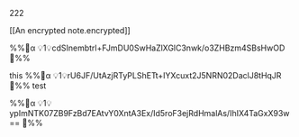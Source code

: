 222

[[An encrypted note.encrypted]]

%%🔐α 💡1💡cdSInembtrl+FJmDU0SwHaZlXGlC3nwk/o3ZHBzm4SBsHwOD 🔐%%

this %%🔐α 💡1💡rU6JF/UtAzjRTyPLShETt+IYXcuxt2J5NRN02DaclJ8tHqJR 🔐%% test

%%🔐α 💡1💡ypImNTK07ZB9FzBd7EAtvY0XntA3Ex/Id5roF3ejRdHmalAs/IhIX4TaGxX93w== 🔐%%